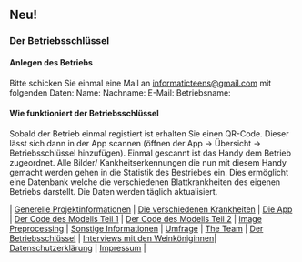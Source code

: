 ## Neu!
### Der Betriebsschlüssel

#### Anlegen des Betriebs
Bitte schicken Sie einmal eine Mail an informaticteens@gmail.com mit folgenden Daten:
Name:
Nachname:
E-Mail:
Betriebsname:
#### Wie funktioniert der Betriebsschlüssel
Sobald der Betrieb einmal registiert ist erhalten Sie einen QR-Code. Dieser lässt sich dann in der App scannen (öffnen der App -> Übersicht -> Betriebsschlüssel hinzufügen). Einmal gescannt ist das Handy dem Betrieb zugeordnet. Alle Bilder/ Kankheitserkennungen die nun mit diesem Handy gemacht werden gehen in die Statistik des Bestriebes ein. Dies ermöglicht eine Datenbank welche die verschiedenen Blattkrankheiten des eigenen Betriebs darstellt.
Die Daten werden täglich aktualisiert.

| [Generelle Projektinformationen](https://matheli.github.io/Vine-leaf-diseases-and-AI/index) | [Die verschiedenen Krankheiten](https://matheli.github.io/Vine-leaf-diseases-and-AI/Different-diseases) | [Die App](https://matheli.github.io/Vine-leaf-diseases-and-AI/App) | [Der Code des Modells Teil 1](https://matheli.github.io/Vine-leaf-diseases-and-AI/Code) | [Der Code des Modells Teil 2](https://matheli.github.io/Vine-leaf-diseases-and-AI/Code2) | [Image Preprocessing](https://matheli.github.io/Vine-leaf-diseases-and-AI/ImagePreprocessing) | [Sonstige Informationen](https://matheli.github.io/Vine-leaf-diseases-and-AI/Sonstiges) | [Umfrage](https://matheli.github.io/Vine-leaf-diseases-and-AI/Survey) | [The Team](https://matheli.github.io/Vine-leaf-diseases-and-AI/Team) | [Der Betriebsschlüssel](https://matheli.github.io/Vine-leaf-diseases-and-AI/Betriebsschl%C3%BCssel) | [Interviews mit den Weinköniginnen](https://matheli.github.io/Vine-leaf-diseases-and-AI/Interviews)| [Datenschutzerklärung](https://matheli.github.io/Vine-leaf-diseases-and-AI/Datenschutzerklärung) | [Impressum](https://matheli.github.io/Vine-leaf-diseases-and-AI/Impressum) |

